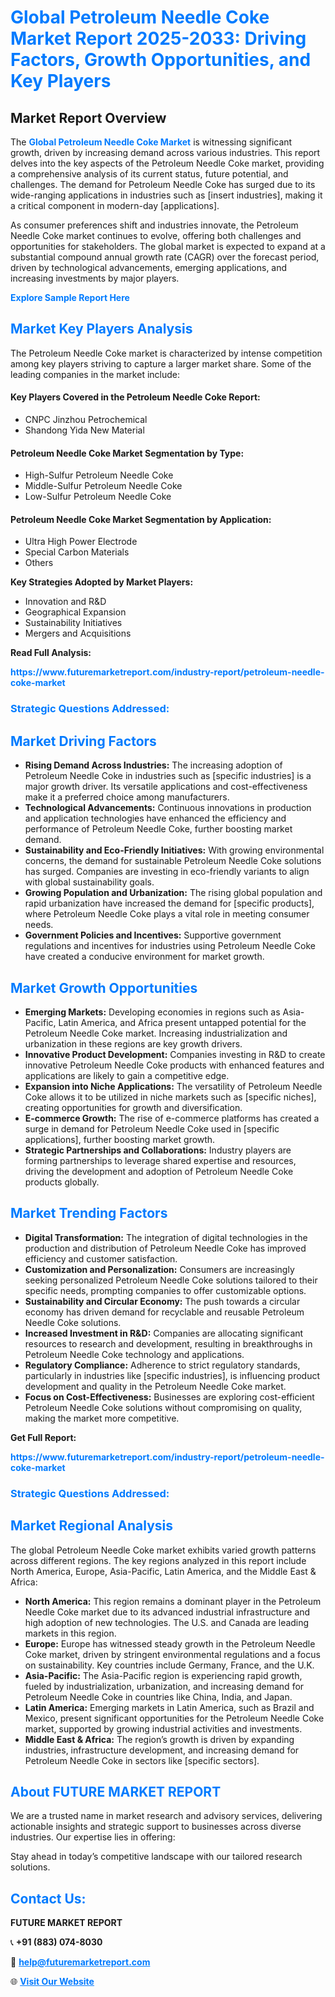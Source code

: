 <h1 style="color: #007BFF;">Global Petroleum Needle Coke Market Report 2025-2033: Driving Factors, Growth Opportunities, and Key Players</h1>

<section id="overview">
<h2>Market Report Overview</h2>
<p>The <a href="https://www.futuremarketreport.com/industry-report/petroleum-needle-coke-market" style="color: #007BFF; text-decoration: none;"><strong>Global Petroleum Needle Coke Market</strong></a> is witnessing significant growth, driven by increasing demand across various industries. This report delves into the key aspects of the Petroleum Needle Coke market, providing a comprehensive analysis of its current status, future potential, and challenges. The demand for Petroleum Needle Coke has surged due to its wide-ranging applications in industries such as [insert industries], making it a critical component in modern-day [applications].</p>
<p>As consumer preferences shift and industries innovate, the Petroleum Needle Coke market continues to evolve, offering both challenges and opportunities for stakeholders. The global market is expected to expand at a substantial compound annual growth rate (CAGR) over the forecast period, driven by technological advancements, emerging applications, and increasing investments by major players.</p>
</section>

<section id="overview">
<p><a href="https://www.futuremarketreport.com/request-sample/reportId=30182" style="color: #007BFF; text-decoration: none;"><strong>Explore Sample Report Here</strong></a></p>
</section>

<section id="key-players">
<h2 style="color: #007BFF;">Market Key Players Analysis</h2>
<p>The Petroleum Needle Coke market is characterized by intense competition among key players striving to capture a larger market share. Some of the leading companies in the market include:</p>
<h4>Key Players Covered in the Petroleum Needle Coke Report:</h4>
<ul><li>CNPC Jinzhou Petrochemical</li><li>Shandong Yida New Material</li></ul>
<h4>Petroleum Needle Coke Market Segmentation by Type:</h4>
<ul><li>High-Sulfur Petroleum Needle Coke</li><li>Middle-Sulfur Petroleum Needle Coke</li><li>Low-Sulfur Petroleum Needle Coke</li></ul>

<h4>Petroleum Needle Coke Market Segmentation by Application:</h4>
<ul><li>Ultra High Power Electrode</li><li>Special Carbon Materials</li><li>Others</li></ul>
<p><strong>Key Strategies Adopted by Market Players:</strong></p>
<ul>
<li>Innovation and R&D</li>
<li>Geographical Expansion</li>
<li>Sustainability Initiatives</li>
<li>Mergers and Acquisitions</li>
</ul>
</section>

<section>
<p><strong>Read Full Analysis: </strong></p><a href="https://www.futuremarketreport.com/industry-report/petroleum-needle-coke-market" style="color: #007BFF; text-decoration: none;"><strong>https://www.futuremarketreport.com/industry-report/petroleum-needle-coke-market</strong></a>
<h3 style="color: #007BFF;">Strategic Questions Addressed:</h3>
</section>

<section id="driving-factors">
<h2 style="color: #007BFF;">Market Driving Factors</h2>
<ul>
<li><strong>Rising Demand Across Industries:</strong> The increasing adoption of Petroleum Needle Coke in industries such as [specific industries] is a major growth driver. Its versatile applications and cost-effectiveness make it a preferred choice among manufacturers.</li>
<li><strong>Technological Advancements:</strong> Continuous innovations in production and application technologies have enhanced the efficiency and performance of Petroleum Needle Coke, further boosting market demand.</li>
<li><strong>Sustainability and Eco-Friendly Initiatives:</strong> With growing environmental concerns, the demand for sustainable Petroleum Needle Coke solutions has surged. Companies are investing in eco-friendly variants to align with global sustainability goals.</li>
<li><strong>Growing Population and Urbanization:</strong> The rising global population and rapid urbanization have increased the demand for [specific products], where Petroleum Needle Coke plays a vital role in meeting consumer needs.</li>
<li><strong>Government Policies and Incentives:</strong> Supportive government regulations and incentives for industries using Petroleum Needle Coke have created a conducive environment for market growth.</li>
</ul>
</section>

<section id="growth-opportunities">
<h2 style="color: #007BFF;">Market Growth Opportunities</h2>
<ul>
<li><strong>Emerging Markets:</strong> Developing economies in regions such as Asia-Pacific, Latin America, and Africa present untapped potential for the Petroleum Needle Coke market. Increasing industrialization and urbanization in these regions are key growth drivers.</li>
<li><strong>Innovative Product Development:</strong> Companies investing in R&D to create innovative Petroleum Needle Coke products with enhanced features and applications are likely to gain a competitive edge.</li>
<li><strong>Expansion into Niche Applications:</strong> The versatility of Petroleum Needle Coke allows it to be utilized in niche markets such as [specific niches], creating opportunities for growth and diversification.</li>
<li><strong>E-commerce Growth:</strong> The rise of e-commerce platforms has created a surge in demand for Petroleum Needle Coke used in [specific applications], further boosting market growth.</li>
<li><strong>Strategic Partnerships and Collaborations:</strong> Industry players are forming partnerships to leverage shared expertise and resources, driving the development and adoption of Petroleum Needle Coke products globally.</li>
</ul>
</section>

<section id="trending-factors">
<h2 style="color: #007BFF;">Market Trending Factors</h2>
<ul>
<li><strong>Digital Transformation:</strong> The integration of digital technologies in the production and distribution of Petroleum Needle Coke has improved efficiency and customer satisfaction.</li>
<li><strong>Customization and Personalization:</strong> Consumers are increasingly seeking personalized Petroleum Needle Coke solutions tailored to their specific needs, prompting companies to offer customizable options.</li>
<li><strong>Sustainability and Circular Economy:</strong> The push towards a circular economy has driven demand for recyclable and reusable Petroleum Needle Coke solutions.</li>
<li><strong>Increased Investment in R&D:</strong> Companies are allocating significant resources to research and development, resulting in breakthroughs in Petroleum Needle Coke technology and applications.</li>
<li><strong>Regulatory Compliance:</strong> Adherence to strict regulatory standards, particularly in industries like [specific industries], is influencing product development and quality in the Petroleum Needle Coke market.</li>
<li><strong>Focus on Cost-Effectiveness:</strong> Businesses are exploring cost-efficient Petroleum Needle Coke solutions without compromising on quality, making the market more competitive.</li>
</ul>
</section>

<section>
<p><strong>Get Full Report: </strong></p><a href="https://www.futuremarketreport.com/industry-report/petroleum-needle-coke-market" style="color: #007BFF; text-decoration: none;"><strong>https://www.futuremarketreport.com/industry-report/petroleum-needle-coke-market</strong></a>
<h3 style="color: #007BFF;">Strategic Questions Addressed:</h3>
</section>


<section id="regional-analysis">
<h2 style="color: #007BFF;">Market Regional Analysis</h2>
<p>The global Petroleum Needle Coke market exhibits varied growth patterns across different regions. The key regions analyzed in this report include North America, Europe, Asia-Pacific, Latin America, and the Middle East & Africa:</p>
<ul>
<li><strong>North America:</strong> This region remains a dominant player in the Petroleum Needle Coke market due to its advanced industrial infrastructure and high adoption of new technologies. The U.S. and Canada are leading markets in this region.</li>
<li><strong>Europe:</strong> Europe has witnessed steady growth in the Petroleum Needle Coke market, driven by stringent environmental regulations and a focus on sustainability. Key countries include Germany, France, and the U.K.</li>
<li><strong>Asia-Pacific:</strong> The Asia-Pacific region is experiencing rapid growth, fueled by industrialization, urbanization, and increasing demand for Petroleum Needle Coke in countries like China, India, and Japan.</li>
<li><strong>Latin America:</strong> Emerging markets in Latin America, such as Brazil and Mexico, present significant opportunities for the Petroleum Needle Coke market, supported by growing industrial activities and investments.</li>
<li><strong>Middle East & Africa:</strong> The region’s growth is driven by expanding industries, infrastructure development, and increasing demand for Petroleum Needle Coke in sectors like [specific sectors].</li>
</ul>
</section>

<footer>
<h2 style="color: #007BFF;">About FUTURE MARKET REPORT</h2>
<p>We are a trusted name in market research and advisory services, delivering actionable insights and strategic support to businesses across diverse industries. Our expertise lies in offering:</p>

<p>Stay ahead in today’s competitive landscape with our tailored research solutions.</p>

<h2 style="color: #007BFF;">Contact Us:</h2>
<p><strong>FUTURE MARKET REPORT</strong></p>
<p>📞 <strong>+91 (883) 074-8030</strong></p>
<p>📧 <strong><a href="mailto:help@futuremarketreport.com" style="color: #007BFF;">help@futuremarketreport.com</a></strong></p>
<p>🌐 <strong><a href="https://www.futuremarketreport.com/" style="color: #007BFF;">Visit Our Website</a></strong></p>
</footer>